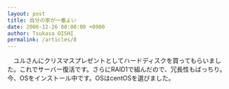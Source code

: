 ```yaml
---
layout: post
title: 自分の家が一番よい
date: 2006-12-26 00:00:00 +0900
author: Tsukasa OISHI
permalink: /articles/8
---
```


　ユルさんにクリスマスプレゼントとしてハードディスクを買ってもらいました。これでサーバー復活です。さらにRAID1で組んだので、冗長性もばっちり。今、OSをインストール中です。OSはcentOSを選びました。

